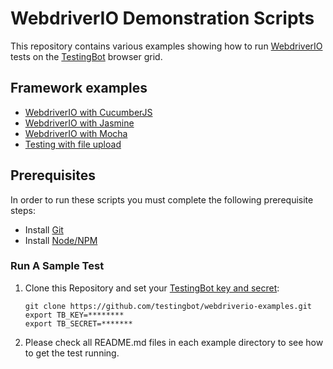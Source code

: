 # WebdriverIO Demonstration Scripts

This repository contains various examples showing how to run [WebdriverIO](https://webdriver.io/) tests on the [TestingBot](https://testingbot.com/) browser grid.

## Framework examples
- [WebdriverIO with CucumberJS](webdriver/examples/cucumberjs)
- [WebdriverIO with Jasmine](webdriver/examples/jasmine)
- [WebdriverIO with Mocha](webdriver/examples/mocha)
- [Testing with file upload](webdriver/examples/upload)

## Prerequisites

In order to run these scripts you must complete the following prerequisite steps:

- Install [Git](https://git-scm.com/downloads)
- Install [Node/NPM](https://nodejs.org/en/download/)

### Run A Sample Test

1. Clone this Repository and set your [TestingBot key and secret](https://testingbot.com):

   ```
   git clone https://github.com/testingbot/webdriverio-examples.git
   export TB_KEY=********
   export TB_SECRET=*******
   ```

2. Please check all README.md files in each example directory to see how to get the test running.